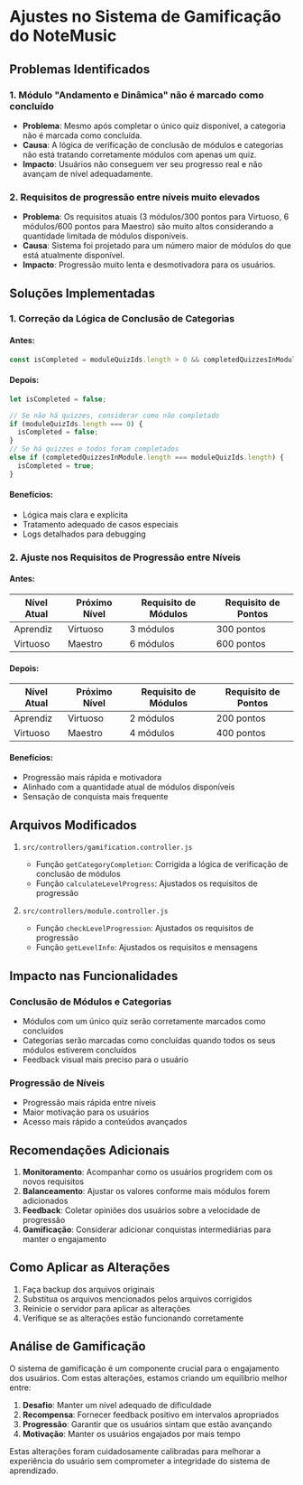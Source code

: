 # Ajustes no Sistema de Gamificação do NoteMusic

## Problemas Identificados

### 1. Módulo "Andamento e Dinâmica" não é marcado como concluído
- **Problema**: Mesmo após completar o único quiz disponível, a categoria não é marcada como concluída.
- **Causa**: A lógica de verificação de conclusão de módulos e categorias não está tratando corretamente módulos com apenas um quiz.
- **Impacto**: Usuários não conseguem ver seu progresso real e não avançam de nível adequadamente.

### 2. Requisitos de progressão entre níveis muito elevados
- **Problema**: Os requisitos atuais (3 módulos/300 pontos para Virtuoso, 6 módulos/600 pontos para Maestro) são muito altos considerando a quantidade limitada de módulos disponíveis.
- **Causa**: Sistema foi projetado para um número maior de módulos do que está atualmente disponível.
- **Impacto**: Progressão muito lenta e desmotivadora para os usuários.

## Soluções Implementadas

### 1. Correção da Lógica de Conclusão de Categorias

#### Antes:
```javascript
const isCompleted = moduleQuizIds.length > 0 && completedQuizzesInModule.length === moduleQuizIds.length;
```

#### Depois:
```javascript
let isCompleted = false;

// Se não há quizzes, considerar como não completado
if (moduleQuizIds.length === 0) {
  isCompleted = false;
} 
// Se há quizzes e todos foram completados
else if (completedQuizzesInModule.length === moduleQuizIds.length) {
  isCompleted = true;
}
```

#### Benefícios:
- Lógica mais clara e explícita
- Tratamento adequado de casos especiais
- Logs detalhados para debugging

### 2. Ajuste nos Requisitos de Progressão entre Níveis

#### Antes:
| Nível Atual | Próximo Nível | Requisito de Módulos | Requisito de Pontos |
|-------------|---------------|----------------------|---------------------|
| Aprendiz    | Virtuoso      | 3 módulos            | 300 pontos          |
| Virtuoso    | Maestro       | 6 módulos            | 600 pontos          |

#### Depois:
| Nível Atual | Próximo Nível | Requisito de Módulos | Requisito de Pontos |
|-------------|---------------|----------------------|---------------------|
| Aprendiz    | Virtuoso      | 2 módulos            | 200 pontos          |
| Virtuoso    | Maestro       | 4 módulos            | 400 pontos          |

#### Benefícios:
- Progressão mais rápida e motivadora
- Alinhado com a quantidade atual de módulos disponíveis
- Sensação de conquista mais frequente

## Arquivos Modificados

1. `src/controllers/gamification.controller.js`
   - Função `getCategoryCompletion`: Corrigida a lógica de verificação de conclusão de módulos
   - Função `calculateLevelProgress`: Ajustados os requisitos de progressão

2. `src/controllers/module.controller.js`
   - Função `checkLevelProgression`: Ajustados os requisitos de progressão
   - Função `getLevelInfo`: Ajustados os requisitos e mensagens

## Impacto nas Funcionalidades

### Conclusão de Módulos e Categorias
- Módulos com um único quiz serão corretamente marcados como concluídos
- Categorias serão marcadas como concluídas quando todos os seus módulos estiverem concluídos
- Feedback visual mais preciso para o usuário

### Progressão de Níveis
- Progressão mais rápida entre níveis
- Maior motivação para os usuários
- Acesso mais rápido a conteúdos avançados

## Recomendações Adicionais

1. **Monitoramento**: Acompanhar como os usuários progridem com os novos requisitos
2. **Balanceamento**: Ajustar os valores conforme mais módulos forem adicionados
3. **Feedback**: Coletar opiniões dos usuários sobre a velocidade de progressão
4. **Gamificação**: Considerar adicionar conquistas intermediárias para manter o engajamento

## Como Aplicar as Alterações

1. Faça backup dos arquivos originais
2. Substitua os arquivos mencionados pelos arquivos corrigidos
3. Reinicie o servidor para aplicar as alterações
4. Verifique se as alterações estão funcionando corretamente

## Análise de Gamificação

O sistema de gamificação é um componente crucial para o engajamento dos usuários. Com estas alterações, estamos criando um equilíbrio melhor entre:

1. **Desafio**: Manter um nível adequado de dificuldade
2. **Recompensa**: Fornecer feedback positivo em intervalos apropriados
3. **Progressão**: Garantir que os usuários sintam que estão avançando
4. **Motivação**: Manter os usuários engajados por mais tempo

Estas alterações foram cuidadosamente calibradas para melhorar a experiência do usuário sem comprometer a integridade do sistema de aprendizado.





